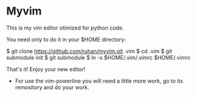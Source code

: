 Myvim
=====

This is my vim editor otimized for python code.

You need only to do it in your $HOME directory:

$ git clone https://github.com/ruhan/myvim.git .vim
$ cd .vim
$ git submodule init
$ git submodule 
$ ln -s $HOME/.vim/.vimrc $HOME/.vimrc

That's it! Enjoy your new editor!

* For use the vim-powerline you will need a little more work, go to 
its remository and do your work.
